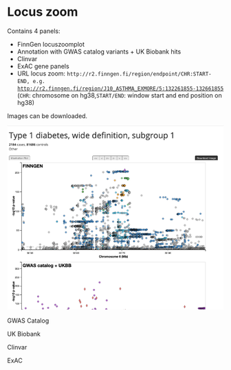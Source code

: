 # Locus zoom

Contains 4 panels:

* FinnGen locuszoomplot
* Annotation with GWAS catalog variants + UK Biobank hits
* Clinvar
* ExAC gene panels
* URL locus zoom: `http://r2.finngen.fi/region/endpoint/CHR:START-END, e.g.` [`http://r2.finngen.fi/region/J10_ASTHMA_EXMORE/5:132261855-132661855`](http://r2.finngen.fi/region/J10_ASTHMA_EXMORE/5:132261855-132661855) \(`CHR`: chromosome on hg38,`START/END`: window start and end position on hg38\)

Images can be downloaded. 

![](../.gitbook/assets/screenshot-2019-12-06-at-14.29.23%20%281%29.png)

GWAS Catalog

UK Biobank

Clinvar

ExAC

